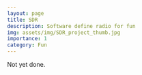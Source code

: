 ```yaml
---
layout: page
title: SDR
description: Software define radio for fun
img: assets/img/SDR_project_thumb.jpg
importance: 1
category: Fun
---
```


Not yet done.